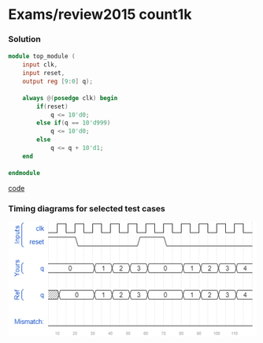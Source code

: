 # Exams/review2015 count1k
### Solution
```Verilog
module top_module (
    input clk,
    input reset,
    output reg [9:0] q);
    
    always @(posedge clk) begin
        if(reset)
            q <= 10'd0;
        else if(q == 10'd999)
            q <= 10'd0;
        else
            q <= q + 10'd1;
    end

endmodule
```
[code](./152.v)

### Timing diagrams for selected test cases
![result](./result.png)